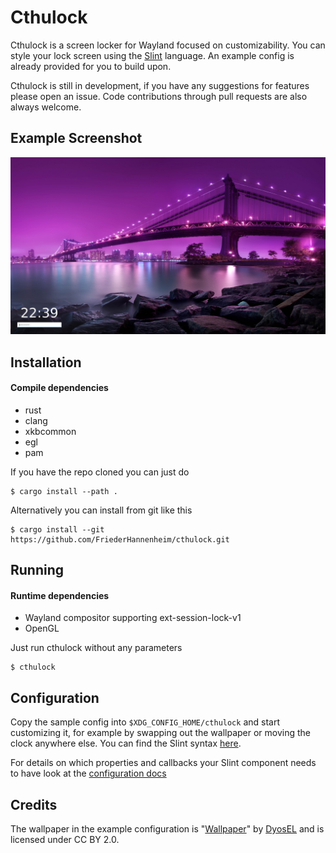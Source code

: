 # Cthulock
Cthulock is a screen locker for Wayland focused on customizability. You can style your lock screen using the [Slint](https://slint.dev/docs.html) language. An example config is already provided for you to build upon.

Cthulock is still in development, if you have any suggestions for features please open an issue. Code contributions through pull requests are also always welcome.

## Example Screenshot
![Example Screenshot](./docs/example_config_screenshot.png)
## Installation
#### Compile dependencies
- rust
- clang
- xkbcommon
- egl
- pam

If you have the repo cloned you can just do
```
$ cargo install --path .
```

Alternatively you can install from git like this
```
$ cargo install --git https://github.com/FriederHannenheim/cthulock.git
```

## Running
#### Runtime dependencies
- Wayland compositor supporting ext-session-lock-v1
- OpenGL

Just run cthulock without any parameters
```
$ cthulock
```

## Configuration
Copy the sample config into `$XDG_CONFIG_HOME/cthulock` and start customizing it, for example by swapping out the wallpaper or moving the clock anywhere else. You can find the Slint syntax [here](https://slint.dev/docs.html).

For details on which properties and callbacks your Slint component needs to have look at the [configuration docs](./docs/configuration.md)

## Credits
The wallpaper in the example configuration is "[Wallpaper](https://www.flickr.com/photos/131042142@N05/16252364850)" by [DyosEL](https://www.flickr.com/photos/131042142@N05) and is licensed under CC BY 2.0. 
